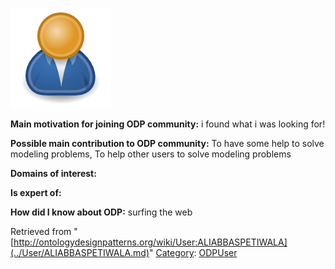 [![Image:ODPUser.png](../images/a/a6/ODPUser.png)](../Image/ODPUser.png.md "Image:ODPUser.png")




  





__Main motivation for joining ODP community:__ i found what i was looking for!


__Possible main contribution to ODP community:__ To have some help to solve modeling problems, To help other users to solve modeling problems


__Domains of interest:__


  



__Is expert of:__


  

__How did I know about ODP:__ surfing the web






Retrieved from "[http://ontologydesignpatterns.org/wiki/User:ALIABBASPETIWALA](../User/ALIABBASPETIWALA.md)"
 [Category](http://ontologydesignpatterns.org/wiki/Special:Categories "Special:Categories"): [ODPUser](../Category/ODPUser.md "Category:ODPUser")